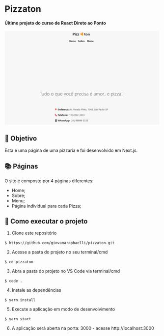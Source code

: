 # Pizzaton

#### Último projeto do curso de React Direto ao Ponto

![Resultado final do projeto](./public/images/projeto-final.png)

## 🎯 Objetivo

Esta é uma página de uma pizzaria e foi desenvolvido em Next.js.

## 📚 Páginas

O site é composto por 4 páginas diferentes:

- Home;
- Sobre;
- Menu;
- Página individual para cada Pizza;

## 🚀 Como executar o projeto

1. Clone este repositório

`$ https://github.com/giovanaraphaelli/pizzaton.git`

2. Acesse a pasta do projeto no seu terminal/cmd

`$ cd pizzaton`

3. Abra a pasta do projeto no VS Code via terminal/cmd

`$ code .`

4. Instale as dependências

`$ yarn install`

5. Execute a aplicação em modo de desenvolvimento

`$ yarn start`

6. A aplicação será aberta na porta: 3000 - acesse http://localhost:3000

